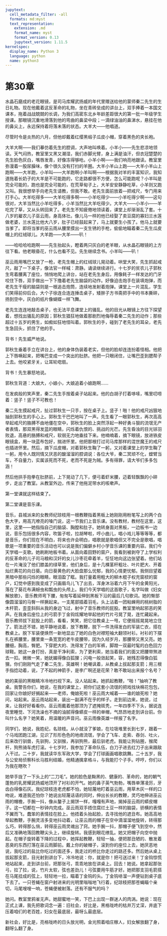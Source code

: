 ```yaml
---
jupytext:
  cell_metadata_filter: -all
  formats: md:myst
  text_representation:
    extension: .md
    format_name: myst
    format_version: 0.13
    jupytext_version: 1.11.5
kernelspec:
  display_name: Python 3
  language: python
  name: python3
---
```

# 第30章 

水晶石磨成的老花眼镜，是司马库耀武扬威的年代里赠送给他的蒙师秦二先生的生日礼物。现在他戴着这反革命的礼物，坐在青砖垒成的讲台上，双手捧着一本国文课本，拖着战战兢兢的长调，为我们高密东北乡年龄差距很大的第一批一年级学生授课。那眼镜沉重地滑落到他的弯曲的鼻梁中段；一滴绿油油的鼻涕水，悬挂在他的鼻尖上，永远保持着将落未落的状态。大羊大——他唱道。 

尽管时令是炎热的六月，但他却戴着红缨黑缎子瓜皮小帽，穿着黑色的夹长袍。 

大羊大啊——我们摹仿着先生的腔调，大声地叫唤着。小羊小——先生悲凉地领读。天气闷热，教室里又黑又潮湿，我们赤脚光臂，身上满是油汗，但衣冠楚楚的先生脸色灰白，嘴唇发青，好像冻得够呛。小羊小啊——我们响亮地跟读。教室里弥漫着一股尿臊味，像个很久没有打扫的羊圈。大羊小羊山上跑——大羊小羊山上跑啊——大羊跑，小羊叫——大羊跑啊小羊叫啊——根据我对羊的丰富知识，我知道拖着长奶子的大羊是不可能跑的，它走路都很不方便，怎么可能跑呢？小羊叫是完全可能的，跑也是完全可能的，在荒草甸子上，大羊安安静静吃草，小羊则又跑又叫。我很想举手向老先生请教，但我不敢。老先生面前放着—把戒尺，专门用来打手心。大羊吃得多——大羊吃得多啊——小羊吃得少——小羊吃得少啊——这句很对，大羊当然比小羊吃得多，小羊当然比大羊吃得少。大羊大——小羊小——羊吃完了草，又从头转回来了。老先生不知疲倦地领读着，课堂上却渐渐乱了套。十八岁的雇农儿子巫云雨，身高体壮。像儿马一样的他已经娶了卖豆腐的寡妇兰水莲做老婆，兰水莲比他大八岁，肚子已经鼓起来了，马上就要生小孩了。他马上就要当爹了。即将当爹的巫云雨从腰里摸出一支生锈的手枪，偷偷地瞄着秦二先生瓜皮帽上的红绒球儿。大羊跑——大羊——叭！ 

——哈哈哈哈跑啊——先生抬起头，瞪着两只灰白的老羊眼，从水晶石眼镜的上方往下看。他老眼昏花，什么也看不见。先生继续念书。小羊叫——叭！ 

巫云雨用嘴巴又放了一枪，老先生帽上的红绒球儿晃动着。哄堂大笑，先生抓起戒尺，敲了一下桌子，像法官一样喊：肃静。诵读继续进行。十七岁的贫农儿子郭秋生弯着腰离了座位，悄悄地爬上讲台，站在老先生身后，用像耗子一样发达的门牙咬住下唇，双手做出一下下撸着老先生脑袋的动作。好像迫击炮手在装填炮弹，而老先生干瘦的脑袋则是一根追击炮筒，连续地发射着炮弹。课堂上一片混乱，学生们笑得前仰后合。大个子徐连合连连捶击桌子，矮胖子方书斋把手中的书本撕碎，扬到空中，灰白的纸片像蝴蝶一样飞舞。 

老先生连连地敲击桌子，也无法平息课堂上的骚乱。他的目光从眼镜上方往下探望着，想找出骚乱的原因；郭秋生猖狂地做着那剧烈地侮辱着秦二先生的动作；那些超过十五岁的男生，如痴如狂地怪叫着。郭秋生的手，碰到了老先生的耳朵，老先生急回头，抓住了他的手。 

背书！先生威严地说。 

郭秋生垂着手立在讲台上，他的身体伪装着老实，但他的脸却连连扮着怪相。他把上下唇噘起来，把嘴巴变成一个突出的肚脐。他把一只眼闭住，让嘴巴歪到腮帮子上去。他咬紧牙关，让耳轮唿扇。 

背书！先生暴怒地说。 

郭秋生背道：大娘大，小娘小，大娘追着小娘跑啊…… 

在发疯般的笑声里，秦二先生手按着桌子站起来。他的白胡子打着哆嗦，嘴里叨唠着：竖子！竖子不可教也！ 

秦二先生摸起戒尺，扯过郭秋生一只手，按在桌子上。竖子！啪！他的戒尺凶狠地抽到郭秋生的手心上。郭秋生干巴巴地叫了一声。先生看了一眼郭秋生，再次高高举起戒尺的胳膊不由地僵在空中，郭秋生的脸上突然浮起一种好勇斗狠的流氓无产者表情，那双黑得发蓝的眼睛，闪烁着仇恨的、挑战的光芒。先生昏浊的目光铩羽败退，高悬的胳膊和戒尺，软弱无力地垂挂下来。他喃喃着，摘下眼镜，放进铁皮眼镜盒，用一块蓝布包好，揣进怀里。他把那根打过司马库那样的混世魔王的戒尺也插进怀里。然后，摘下瓜皮帽，对着郭秋生鞠了一躬，又对着课堂上的学生鞠了一躬，用令人既同情又厌恶的酸溜溜的腔调说：各位大爷，秦二冥顽不化，螳臂当车，不自量力，实属该死而不死，老而不死是为贼。多有得罪，请大爷们多多包涵！ 

然后他拱手抱拳在肚脐前，上下晃动了几下，便弓着虾米腰，迈着轻飘飘的小碎步，走出了教室。从教室外边，传来了他拖泥带水的咳嗽声。 

第一堂课就这样结束了。 

第二堂课是音乐课。 

音乐，县城派来的女教师纪琼枝用一根教鞭指着黑板上她刚刚用粉笔写上的两个白色大字，用高亢嘹亮的嗓门说，这一节我们上音乐课。没有教材，教材在这里，这里，这里——她指指自己的脑袋、胸膛和肚子。她转身面对黑板，一边板书一边说，音乐包括很多内容，吹笛子啦，拉胡琴啦，哼小曲儿，唱小戏儿等等等等，都是音乐，你们现在不明白，将来也许会明白，唱歌就是歌唱但又不完全是歌唱，唱歌是一项重要的音乐活动也可以说是我们偏僻乡村小学音乐课的重要内容。我们今天学唱一支歌。她刷刷地板书着。从面向着田野的窗户，我看到被剥夺了上学权利的反革命的儿子司马粮和汉奸的女儿沙枣花牵着羊，怔怔地向这边张望着。他们站在一片淹没了他们膝盖的绿草里，他们身后，是十几棵茎秆粗壮、叶片肥大、开着灿烂黄花的向日葵。向日葵黄色的大脸盘那么忧郁，我的心情更忧郁。我侧目望着黑暗中那些闪烁的眼睛，眼泪盈了眶。我打量着用粗大的柳木棍子权充窗棂的窗户，幻觉中感到我变成了只画眉鸟儿飞了出去，浑身沐浴着六月下午的金黄阳光，落在了葵花布满蚜虫和瓢虫的头颅上。我们今天学唱的这首歌子，名字叫做《妇女解放歌》，音乐教师弯下腰，匆匆写着延伸到黑板下沿的最后几句歌词。她的臀部像圆溜溜的马臀一样撅起来。一支尾部插着羽毛，头上沾着一团粘蝉用的桃树脂的木杆箭，歪歪斜斜从我的身边飞过，射中了音乐教师的屁股。教室里响起邪恶的笑声。在我身后座位上的弓箭手丁金钩炫耀地举起他的竹片弓晃了晃，连忙藏起来。音乐教师拔下屁股上的箭，看看，笑笑，把它往教桌上一甩，它便摇摇晃晃地立住了。箭法还不错，她平静地说着，放下教鞭，脱下一件洗得发白的军装亡衣，搭在教桌上。脱下军装便焕然一新地显出了她的白色对襟短袖大翻领衬衫。衬衫的下摆扎在裤腰里，腰里束一条宽宽的老牛皮腰带，因为久经岁月，那腰带又黑又亮。她腰细，胸高，臀肥。下穿肥大的、洗得发了白的军裤，脚蹬一双最时髦的白色回力球鞋。她这一身打扮，真是干净利索，为了更利索，她当着我们的面又把腰带煞进去一扣。微微一笑，她妩媚得像白狐狸；闪电一般敛起笑，容，她残忍得像白狐狸。你们刚刚气走了秦二先生，英雄啊！她嘲讽着，从教桌上拔起那支箭；用三根手指捻动着，说，了不起的神箭手，是李广啊还是花荣？敢不敢站出来报个名号？ 

她的美丽的黑眼睛冷冷地扫视下来。没人站起来。她抓起教鞭，“啪！”抽响了教桌。我警告你们，她说，在我的课堂上，把你们这套小流氓的把戏找块棉花包包，回家让你娘好好搁起来——老师，俺娘死啦！巫云雨大喊着——谁的娘死啦？她问，站起来。巫云雨站起来，装出一副满不在乎的样子。走到前边来，她说，过来，让我好好看看你。巫云雨戴着他那顶为了遮掩斑秃，一年四季不下头，据说连夜里睡觉、下河洗澡也不摘的油腻得像蟒皮一样的单帽，气昂昂地走到讲台前。你叫什么名字？她笑着，用温暖的声音问。巫云雨像英雄一样报了名字。 

同学们，她说，我姓纪，名琼枝。从小就没了爹娘，在垃圾堆里长到七岁，跟着一个马戏团跑江湖，见识了形形色色的地痞流氓，学会了飞车、走索、吞剑、吐火，后来改行驯兽，先驯狗，又驯猴，再驯狗熊，最后驯老虎。我能让狗钻圈，猴爬杆，狗熊骑车虎打滚。十七岁时，我参加了革命队伍，白刀子进去红刀子出来跟敌人干过。二十岁，我就读华东军政大学，学会了打球画画唱歌跳舞。二十五岁，我与公安局侦察科长马胜利结婚，他精通擒拿格斗，与我能打个子手。哼哼，你们以为我在瞎吹？ 

她举手拢了一下头上的“二刀毛”。她的脸色是黝黑的、健康的、革命的，她的朝气蓬勃的乳房耀武扬威地顶开了衬衫的开气。她的鼻子英气勃勃，嘴唇单薄凌厉，牙齿白得像石灰。我纪琼枝连老虎都不怕，她轻蔑地盯着巫云雨，用草木灰一样的口吻说，难道我还怕你？她说出轻蔑话语的同时，伸出长长的教鞭，灵巧地伸进巫云雨的帽檐，手腕一抖，像从鏊子上揭饼一样，嘎嘎有声地，揭掉巫云雨的蟒皮帽子。这一切都在一秒钟内完成。巫云雨双手捂住腐烂土豆一样的脑袋，骄横的表情不翼而飞，蠢笨的表情挂在脸上。他捂着头抬起脸，去寻找他的遮丑布。她高高地举起教鞭，手腕灵活多变地抖动着，让巫云雨的帽子在空中滴溜溜地旋转，转得那么巧，转得那么俏，转得巫云雨灵魂出了窍。她手腕一抖，那帽子便飞到空中，然后又准确地落回教鞭尖头上，继续旋转。我感到眼花缭乱。她又把帽子向空中抛起。在帽子旋转着下降的过程中，她挥起教鞭，轻轻一抽，便把那丑陋的、散发着恶臭的东西打落在巫云雨脚前。戴上你的破帽子，滚到你的座位上去，她厌恶地说，我吃过的盐比你吃过的面还多，我走过的桥比你走过的路还多。然后她从桌上拔起那支箭，目光射到讲台下，冷冷地说：你，就是你！把弓送过来！丁金钩惊慌地站起来，走到讲台前，把那张弓，乖乖地放在讲桌上。回去！她说。她拿起那张弓，拉了拉，说，竹片太软，弦也差劲儿！弓弦要用牛筋才好。她把那支羽毛箭搭在马尾挂成的弦上，轻轻地一拉，瞄着丁金钩的头。丁金钩哧溜一声便钻到桌子底下去了。一只苍蝇在窗户射进来的光明里嗡嗡地飞行着，纪琼枝把那苍蝇瞄个亲切，马尾嗖嗖一响，苍蝇便被射落。还有不服气的吗？ 

她问。教室里鸦雀无声。她甜蜜地一笑，下巴上出现一群迷人的肉涡。她说：现在正式上课，我先把歌词念一遍：旧社会，好比是，黑格咙咚的枯井万丈深，井底下压着咱们的老百姓，妇女在最底层，最呀么最底层。 

新社会，好比是，亮格咙咚的日头放光明，金光照着咱庄稼人，妇女解放翻了身，翻呀么翻了身。 

